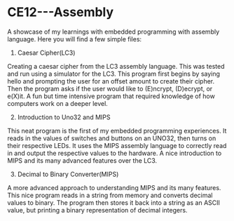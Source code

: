 # CE12---Assembly
A showcase of my learnings with embedded programming with assembly language.
Here you will find a few simple files:

1) Caesar Cipher(LC3)


Creating a caesar cipher from the LC3 assembly language. This was tested and run using a simulator for the LC3.
        This program first begins by saying hello and prompting the user for an offset amount to create their cipher.
        Then the program asks if the user would like to (E)ncrypt, (D)ecrypt, or e(X)it. A fun but time intensive program
        that required knowledge of how computers work on a deeper level.
   

2) Introduction to Uno32 and MIPS


This neat program is the first of my embedded programming experiences. It reads in the values of switches and buttons on an UNO32, then      turns on their respective LEDs. It uses the MIPS assembly language to correctly read in and output the respective values to the            hardware. A nice introduction to MIPS and its many advanced features over the LC3.

3) Decimal to Binary Converter(MIPS)


A more advanced approach to understanding MIPS and its many features. This nice program reads in a string from memory and converts decimal      values to binary. The program then stores it back into a string as an ASCII value, but printing a binary representation of decimal        integers.
